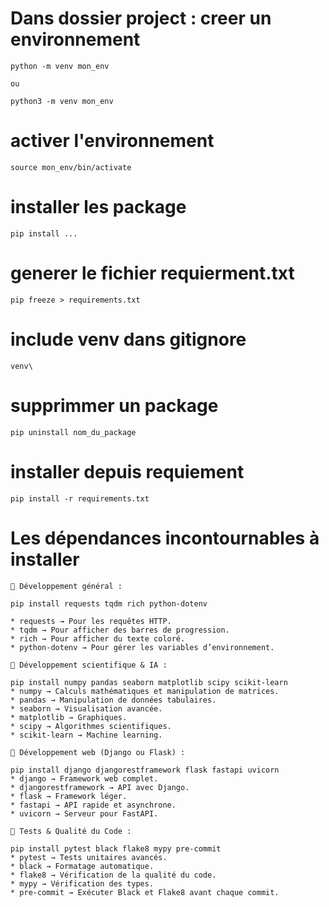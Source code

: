 # Dans dossier project : creer un environnement

    python -m venv mon_env 

    ou 

    python3 -m venv mon_env 

# activer l'environnement

    source mon_env/bin/activate

# installer les package

    pip install ...

# generer le fichier requierment.txt

    pip freeze > requirements.txt

# include venv dans gitignore
    venv\
# supprimmer un package

    pip uninstall nom_du_package

# installer depuis requiement

    pip install -r requirements.txt

# Les dépendances incontournables à installer

    📌 Développement général :

    pip install requests tqdm rich python-dotenv

    * requests → Pour les requêtes HTTP.
    * tqdm → Pour afficher des barres de progression.
    * rich → Pour afficher du texte coloré.
    * python-dotenv → Pour gérer les variables d’environnement.

    📌 Développement scientifique & IA :

    pip install numpy pandas seaborn matplotlib scipy scikit-learn
    * numpy → Calculs mathématiques et manipulation de matrices.
    * pandas → Manipulation de données tabulaires.
    * seaborn → Visualisation avancée.
    * matplotlib → Graphiques.
    * scipy → Algorithmes scientifiques.
    * scikit-learn → Machine learning.

    📌 Développement web (Django ou Flask) :

    pip install django djangorestframework flask fastapi uvicorn
    * django → Framework web complet.
    * djangorestframework → API avec Django.
    * flask → Framework léger.
    * fastapi → API rapide et asynchrone.
    * uvicorn → Serveur pour FastAPI.

    📌 Tests & Qualité du Code :

    pip install pytest black flake8 mypy pre-commit
    * pytest → Tests unitaires avancés.
    * black → Formatage automatique.
    * flake8 → Vérification de la qualité du code.
    * mypy → Vérification des types.
    * pre-commit → Exécuter Black et Flake8 avant chaque commit.



